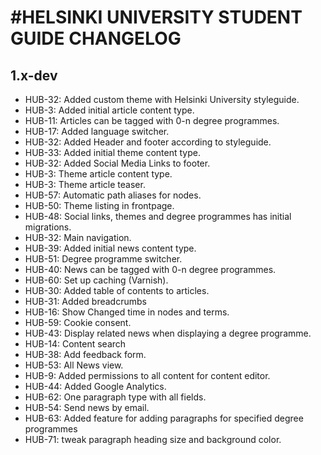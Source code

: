 #HELSINKI UNIVERSITY STUDENT GUIDE CHANGELOG
=================

## 1.x-dev
* HUB-32: Added custom theme with Helsinki University styleguide.
* HUB-3: Added initial article content type.
* HUB-11: Articles can be tagged with 0-n degree programmes.
* HUB-17: Added language switcher.
* HUB-32: Added Header and footer according to styleguide.
* HUB-33: Added initial theme content type.
* HUB-32: Added Social Media Links to footer.
* HUB-3: Theme article content type.
* HUB-3: Theme article teaser.
* HUB-57: Automatic path aliases for nodes.
* HUB-50: Theme listing in frontpage.
* HUB-48: Social links, themes and degree programmes has initial migrations.
* HUB-32: Main navigation.
* HUB-39: Added initial news content type.
* HUB-51: Degree programme switcher.
* HUB-40: News can be tagged with 0-n degree programmes.
* HUB-60: Set up caching (Varnish).
* HUB-30: Added table of contents to articles.
* HUB-31: Added breadcrumbs
* HUB-16: Show Changed time in nodes and terms.
* HUB-59: Cookie consent.
* HUB-43: Display related news when displaying a degree programme.
* HUB-14: Content search
* HUB-38: Add feedback form.
* HUB-53: All News view.
* HUB-9: Added permissions to all content for content editor.
* HUB-44: Added Google Analytics.
* HUB-62: One paragraph type with all fields.
* HUB-54: Send news by email.
* HUB-63: Added feature for adding paragraphs for specified degree programmes
* HUB-71: tweak paragraph heading size and background color.
